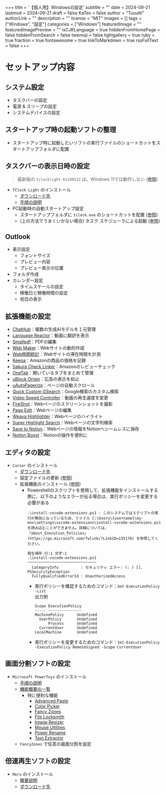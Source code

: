 +++
title = '【個人用】Windowsの設定'
subtitle = ""
date = 2024-09-21
lastmod = 2024-09-21
draft = false
KaTex = false
author = "Tuuutti"
authorLink = ""
description = ""
license = "MIT"
images = []
tags = ["Windows", "設定"]
categories = ["Windows"]
featuredImage = ""
featuredImagePreview = ""
isCJKLanguage = true
hiddenFromHomePage = false
hiddenFromSearch = false
twemoji = false
lightgallery = true
ruby = true
fraction = true
fontawesome = true
linkToMarkdown = true
rssFullText = false
+++

<!--more-->

# セットアップ内容
## システム設定
- タスクバーの設定
- 電源 & スリープの設定
- システムデバイスの設定

## スタートアップ時の起動ソフトの整理
- スタートアップ時に起動したいソフトの実行ファイルのショートカットをスタートアップフォルダに配置

## タスクバーの表示日時の設定
> 最新版の `tclocklight-kt240522` は、Windows 11では動作しない ([参照](https://github.com/k-takata/TClockLight/releases/tag/tclocklight-kt240522))
- `TClock Light` のインストール
  - [ダウンロード先](https://github.com/k-takata/TClockLight/releases)
  - [手順の説明](https://akiyamas.net/tclock/)
- PC起動時の自動スタートアップ設定
  - スタートアップフォルダに `tclock.exe` のショートカットを配置 ([参照](https://akiyamas.net/tclock/#toc4))
  - (上の方法でうまくいかない場合) タスク スケジューラによる起動 ([参照](https://www.atsushifukuda.jp/articles/how-to-start-tclock-light-on-startup-windows-10/))

## Outlook
- 表示設定
  - フォントサイズ
  - プレビュー内容
  - プレビュー表示の位置
- フォルダ作成
- カレンダー設定
  - タイムスケールの設定
  - 稼働日と稼働時間の設定
  - 祝日の表示

## 拡張機能の設定
- [ChatHub](https://chromewebstore.google.com/detail/chathub-gpt-4%E3%80%81gemini%E3%80%81clau/iaakpnchhognanibcahlpcplchdfmgma?hl=ja)：複数の生成AIモデルを１元管理
- [Language Reactor](https://chromewebstore.google.com/detail/Language%20Reactor/hoombieeljmmljlkjmnheibnpciblicm?hl=ja)：動画に翻訳を表示
- [Smallpdf](https://chromewebstore.google.com/detail/smallpdf-%E2%80%94-pdf%E3%81%AE%E7%B7%A8%E9%9B%86%E3%80%81%E5%A4%89%E6%8F%9B%E3%80%81%E5%9C%A7%E7%B8%AE%E3%80%81a/ohfgljdgelakfkefopgklcohadegdpjf)：PDFの編集
- [Web Maker](https://chromewebstore.google.com/detail/web-maker/lkfkkhfhhdkiemehlpkgjeojomhpccnh)：Webサイトの動的作成
- [Web時間統計](https://chromewebstore.google.com/detail/web%E6%99%82%E9%96%93%E7%B5%B1%E8%A8%88/dkdhhcbjijekmneelocdllcldcpmekmm)：Webサイトの滞在時間を計測
- [Keepa](https://chromewebstore.google.com/detail/keepa-amazon-price-tracke/neebplgakaahbhdphmkckjjcegoiijjo?hl=ja)：Amazonの商品の価格を記録
- [Sakura Check Linker](https://chromewebstore.google.com/detail/sakura-check-linker/dmelpckhjikcpmppkcnjmjmedhjpjmce?hl=ja)：Amazonのレビューチェック
- [OneTab](https://chromewebstore.google.com/detail/onetab/chphlpgkkbolifaimnlloiipkdnihall)：開いているタブをまとめて管理
- [uBlock Origin](https://chromewebstore.google.com/detail/ublock-origin/cjpalhdlnbpafiamejdnhcphjbkeiagm)：広告の表示を抑止
- [uAutoPagerize](https://chromewebstore.google.com/detail/uautopagerize/kdplapeciagkkjoignnkfpbfkebcfbpb)：ページの自動スクロール
- [Quick Custom GSearch](https://chromewebstore.google.com/detail/quick-custom-gsearch/dcdmfmmmmpjgfaffnaokjpifnihmhaon)：Google検索のカスタム検索
- [Video Speed Controller](https://chromewebstore.google.com/detail/video-speed-controller/nffaoalbilbmmfgbnbgppjihopabppdk)：動画の再生速度を変更
- [FireShot](https://chromewebstore.google.com/detail/%E3%82%A6%E3%82%A7%E3%83%96%E3%83%9A%E3%83%BC%E3%82%B8%E5%85%A8%E4%BD%93%E3%82%92%E3%82%B9%E3%82%AF%E3%83%AA%E3%83%BC%E3%83%B3%E3%82%B7%E3%83%A7%E3%83%83%E3%83%88-firesh/mcbpblocgmgfnpjjppndjkmgjaogfceg)：Webページのスクリーンショットを撮影
- [Page Edit](https://chromewebstore.google.com/detail/page-edit/clfiicjcpkcccglblehapeiipibnaenl)：Webページの編集
- [Weava Highlighter](https://chromewebstore.google.com/detail/weava-highlighter-pdf-web/cbnaodkpfinfiipjblikofhlhlcickei)：Webページのハイライト
- [Super Highlight Search](https://chromewebstore.google.com/detail/super-highlight-search/mnnlboenenpikhopbchpjikllhibfocl)：Webページの文字列検索
- [Save to Notion](https://chromewebstore.google.com/detail/save-to-notion/ldmmifpegigmeammaeckplhnjbbpccmm)：Webページの情報をNotionへシームレスに保存
- [Notion Boost](https://chromewebstore.google.com/detail/notion-boost/eciepnnimnjaojlkcpdpcgbfkpcagahd)：Notionの操作を便利に

## エディタの設定
- `Cursor` のインストール
  - [ダウンロード先](https://www.cursor.com/)
  - 設定ファイルの更新 ([参照](https://tutti-hobbyist.github.io/hugo_blog/posts/vscode/settings/#%E8%A8%AD%E5%AE%9A%E3%83%95%E3%82%A1%E3%82%A4%E3%83%AB))
  - 拡張機能のインストール ([参照](https://tutti-hobbyist.github.io/hugo_blog/posts/vscode/settings/#%E6%8B%A1%E5%BC%B5%E6%A9%9F%E8%83%BD%E3%81%AE%E7%AE%A1%E7%90%86%E6%96%B9%E6%B3%95))
    - Powershellのスクリプトを使用して、拡張機能をインストールする際に、以下のようなエラーが出る場合は、実行ポリシーを変更する必要がある
      ```text
      .\install-vscode-extensions.ps1 : このシステムではスクリプトの実行が無効になっているため、ファイル C:\Users\{username}\my-env\settings\vscode-extensions\install-vscode-extensions.ps1 を読み込むことができません。詳細については、「about_Execution_Policies」(https://go.microsoft.com/fwlink/?LinkID=135170) を参照してください。

      発生場所 行:1 文字:1
      .\install-vscode-extensions.ps1
      ~~~~~~~~~~~~~~~~~~~~~~~~~~~~~~~
        CategoryInfo          : セキュリティ エラー: (: ) []、PSSecurityException
        FullyQualifiedErrorId : UnauthorizedAccess
      ```
      - 実行ポリシーを確認するためのコマンド：`Get-ExecutionPolicy -List`  
        出力例
        ```text
        Scope ExecutionPolicy
        ----- ---------------
        MachinePolicy      Undefined
          UserPolicy       Undefined
              Process      Undefined
          CurrentUser      Undefined
        LocalMachine       Undefined
        ```
      - 実行ポリシーを変更するためのコマンド：`Set-ExecutionPolicy -ExecutionPolicy RemoteSigned -Scope CurrentUser`

## 画面分割ソフトの設定
- `Microsoft PowerToys` のインストール
  - [手順の説明](https://learn.microsoft.com/ja-jp/windows/powertoys/install)
  - [機能概要の一覧](https://learn.microsoft.com/ja-jp/windows/powertoys/#current-powertoy-utilities)
    - 特に便利な機能
      - [Advanced Paste](https://learn.microsoft.com/ja-jp/windows/powertoys/advanced-paste)
      - [Color Picker](https://learn.microsoft.com/ja-jp/windows/powertoys/color-picker)
      - [Fancy Zones](https://learn.microsoft.com/ja-jp/windows/powertoys/fancyzones)
      - [File Locksmith](https://learn.microsoft.com/ja-jp/windows/powertoys/file-locksmith)
      - [Image Resizer](https://learn.microsoft.com/ja-jp/windows/powertoys/image-resizer)
      - [Mouse Utilities](https://learn.microsoft.com/ja-jp/windows/powertoys/mouse-utilities)
      - [Power Rename](https://learn.microsoft.com/ja-jp/windows/powertoys/powerrename)
      - [Text Extractor](https://learn.microsoft.com/ja-jp/windows/powertoys/text-extractor)
  - `FancyZones` で任意の画面分割を設定

## 倍速再生ソフトの設定
- `Meru` のインストール
  - [概要説明](https://www.douga-soft.com/freesoft/free0116.html)
  - [ダウンロード先](https://hp.vector.co.jp/authors/VA035069/products.htm)
